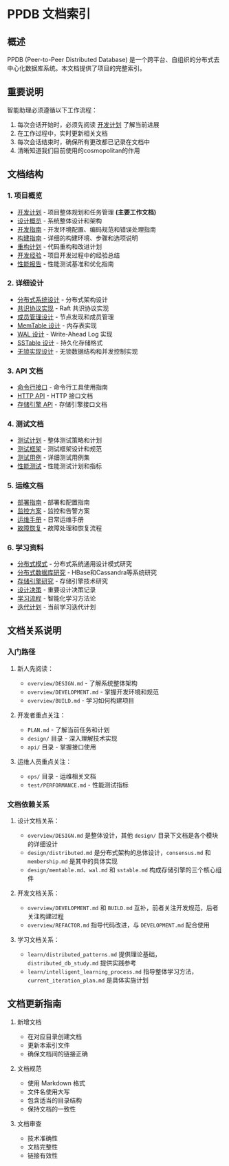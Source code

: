 # PPDB 文档索引

## 概述
PPDB (Peer-to-Peer Distributed Database) 是一个跨平台、自组织的分布式去中心化数据库系统。本文档提供了项目的完整索引。

## 重要说明
智能助理必须遵循以下工作流程：
1. 每次会话开始时，必须先阅读 [开发计划](PLAN.md) 了解当前进展
2. 在工作过程中，实时更新相关文档
3. 每次会话结束时，确保所有更改都已记录在文档中
4. 清晰知道我们目前使用的cosmopolitan的作用

## 文档结构

### 1. 项目概览
- [开发计划](PLAN.md) - 项目整体规划和任务管理 **(主要工作文档)**
- [设计概览](overview/DESIGN.md) - 系统整体设计和架构
- [开发指南](overview/DEVELOPMENT.md) - 开发环境配置、编码规范和错误处理指南
- [构建指南](overview/BUILD.md) - 详细的构建环境、步骤和选项说明
- [重构计划](overview/REFACTOR.md) - 代码重构和改进计划
- [开发经验](overview/EXPERIENCE.md) - 项目开发过程中的经验总结
- [性能报告](overview/PERFORMANCE.md) - 性能测试基准和优化指南

### 2. 详细设计
- [分布式系统设计](design/distributed.md) - 分布式架构设计
- [共识协议实现](design/consensus.md) - Raft 共识协议实现
- [成员管理设计](design/membership.md) - 节点发现和成员管理
- [MemTable 设计](design/memtable.md) - 内存表实现
- [WAL 设计](design/wal.md) - Write-Ahead Log 实现
- [SSTable 设计](design/sstable.md) - 持久化存储格式
- [无锁实现设计](design/lockfree.md) - 无锁数据结构和并发控制实现

### 3. API 文档
- [命令行接口](api/CLI.md) - 命令行工具使用指南
- [HTTP API](api/HTTP.md) - HTTP 接口文档
- [存储引擎 API](api/STORAGE.md) - 存储引擎接口文档

### 4. 测试文档
- [测试计划](test/PLAN.md) - 整体测试策略和计划
- [测试框架](test/FRAMEWORK.md) - 测试框架设计和规范
- [测试用例](test/CASES.md) - 详细测试用例集
- [性能测试](test/PERFORMANCE.md) - 性能测试计划和指标

### 5. 运维文档
- [部署指南](ops/DEPLOY.md) - 部署和配置指南
- [监控方案](ops/MONITOR.md) - 监控和告警方案
- [运维手册](ops/MAINTAIN.md) - 日常运维手册
- [故障恢复](ops/RECOVERY.md) - 故障处理和恢复流程

### 6. 学习资料
- [分布式模式](learn/distributed_patterns.md) - 分布式系统通用设计模式研究
- [分布式数据库研究](learn/distributed_db_study.md) - HBase和Cassandra等系统研究
- [存储引擎研究](learn/storage_engine_study.md) - 存储引擎技术研究
- [设计决策](learn/design_decisions.md) - 重要设计决策记录
- [学习流程](learn/intelligent_learning_process.md) - 智能化学习方法论
- [迭代计划](learn/current_iteration_plan.md) - 当前学习迭代计划

## 文档关系说明

### 入门路径
1. 新人先阅读：
   - `overview/DESIGN.md` - 了解系统整体架构
   - `overview/DEVELOPMENT.md` - 掌握开发环境和规范
   - `overview/BUILD.md` - 学习如何构建项目

2. 开发者重点关注：
   - `PLAN.md` - 了解当前任务和计划
   - `design/` 目录 - 深入理解技术实现
   - `api/` 目录 - 掌握接口使用

3. 运维人员重点关注：
   - `ops/` 目录 - 运维相关文档
   - `test/PERFORMANCE.md` - 性能测试指标

### 文档依赖关系
1. 设计文档关系：
   - `overview/DESIGN.md` 是整体设计，其他 `design/` 目录下文档是各个模块的详细设计
   - `design/distributed.md` 是分布式架构的总体设计，`consensus.md` 和 `membership.md` 是其中的具体实现
   - `design/memtable.md`、`wal.md` 和 `sstable.md` 构成存储引擎的三个核心组件

2. 开发文档关系：
   - `overview/DEVELOPMENT.md` 和 `BUILD.md` 互补，前者关注开发规范，后者关注构建过程
   - `overview/REFACTOR.md` 指导代码改进，与 `DEVELOPMENT.md` 配合使用

3. 学习文档关系：
   - `learn/distributed_patterns.md` 提供理论基础，`distributed_db_study.md` 提供实践参考
   - `learn/intelligent_learning_process.md` 指导整体学习方法，`current_iteration_plan.md` 是具体实施计划

## 文档更新指南

1. 新增文档
   - 在对应目录创建文档
   - 更新本索引文件
   - 确保文档间的链接正确

2. 文档规范
   - 使用 Markdown 格式
   - 文件名使用大写
   - 包含适当的目录结构
   - 保持文档的一致性

3. 文档审查
   - 技术准确性
   - 文档完整性
   - 链接有效性
